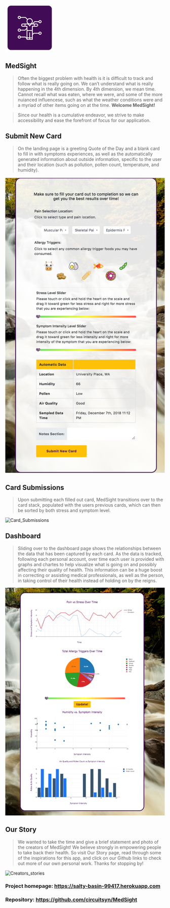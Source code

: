 ![MedSight_Logo](public/assets/images/readMeLogo.PNG)

## MedSight

>Often the biggest problem with health is it is difficult to track and follow what is really going on. We can’t understand what is really happening in the 4th dimension. By 4th dimension, we mean time. Cannot recall what was eaten, where we were, and some of the more nuianced influencese, such as what the weather conditions were and a myriad of other items going on at the time. 
__Welcome MedSight!__

>Since our health is a cumulative endeavor, we strive to make accessibility and ease the forefront of focus for our application.

## Submit New Card
>On the landing page is a greeting Quote of the Day and a blank card to fill in with symptoms experiences, as well as the automatically generated information about outside information, specific to the user and their location (such as pollution, pollen count, temperature, and humidity).

![Clear_Card](public/assets/images/clearcard.png)

## Card Submissions
>Upon submitting each filled out card, MedSight transitions over to the card stack, populated with the users previous cards, which can then be sorted by both stress and symptom level.

![Card_Submissions](public/assets/images/cardstack.png)

## Dashboard
>Sliding over to the dashboard page shows the relationships between the data that has been captured by each card.
As the data is tracked, following each personal account, over time each user is provided with graphs and chartes to help visualize what is going on and possibly affecting their quality of health. This information can be a huge boost in correcting or assisting medical professionals, as well as the person, in taking control of their health instead of holding on by the reigns.


![Data_Dashboard](public/assets/images/dash.png)

## Our Story
>We wanted to take the time and give a brief statement and photo of the creators of MedSight! We believe strongly in empowering people to take back their health. So visit Our Story page, read through some of the inspirations for this app, and click on our Github links to check out more of our own personal work. Thanks for stopping by!

![Creators_stories](public/assets/images/creators.png)

### Project homepage: https://salty-basin-99417.herokuapp.com
### Repository: https://github.com/circuitsyn/MedSight